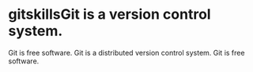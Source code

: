 # gitskillsGit is a version control system.
Git is free software.
Git is a distributed version control system.
Git is free software.
